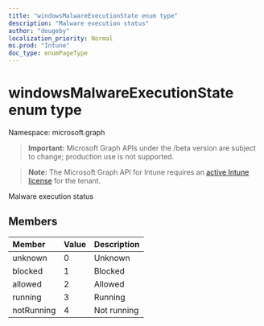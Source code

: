 ```yaml
---
title: "windowsMalwareExecutionState enum type"
description: "Malware execution status"
author: "dougeby"
localization_priority: Normal
ms.prod: "Intune"
doc_type: enumPageType
---
```


# windowsMalwareExecutionState enum type

Namespace: microsoft.graph

> **Important:** Microsoft Graph APIs under the /beta version are subject to change; production use is not supported.

> **Note:** The Microsoft Graph API for Intune requires an [active Intune license](https://go.microsoft.com/fwlink/?linkid=839381) for the tenant.

Malware execution status

## Members
|Member|Value|Description|
|:---|:---|:---|
|unknown|0|Unknown|
|blocked|1|Blocked|
|allowed|2|Allowed|
|running|3|Running|
|notRunning|4|Not running|



